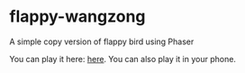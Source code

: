 # flappy-wangzong
A simple copy version of flappy bird using Phaser

You can play it here: <a href="http://zhanghedr.github.io/flappy-wangzong/">here</a>. You can also play it in your phone.
